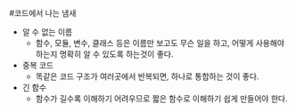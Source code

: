 #코드에서 나는 냄새
- 알 수 없는 이름
  - 함수, 모듈, 변수, 클래스 등은 이름만 보고도 무슨 일을 하고, 어떻게 사용해야 하는지 명확히 알 수 있도록 하는것이 좋다.
- 중복 코드
  - 똑같은 코드 구조가 여러곳에서 반복되면, 하나로 통합하는 것이 좋다.
- 긴 함수
  - 함수가 길수록 이해하기 어려우므로 짧은 함수로 이해하기 쉽게 만들어야 한다.